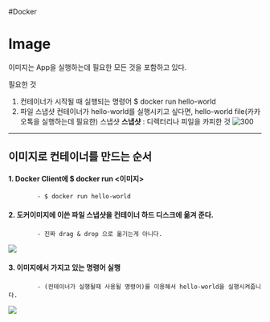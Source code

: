 #Docker 

# Image 

이미지는 App을 실행하는데 필요한 모든 것을 포함하고 있다.

필요한 것
1. 컨테이너가 시작될 때 실행되는 명령어 $ docker run hello-world 
2. 파일 스냅샷 컨테이너가 hello-world를 실행시키고 싶다면, 
   hello-world file(카카오톡을 실행하는데 필요한)  스냅샷
   **스냅샷** : 디렉터리나 피일을 카피한 것
   ![300](https://i.imgur.com/qy9s2g7.png)
---
## 이미지로 컨테이너를 만드는 순서

#### 1. Docker Client에 $ docker run <이미지>
			- $ docker run hello-world 
#### 2. 도커이미지에 이쓴 파일 스냅샷을 컨테이너 하드 디스크에 옮겨 준다.
			- 진짜 drag & drop 으로 옮기는게 아니다.
![](https://i.imgur.com/5a56vT7.png)

#### 3. 이미지에서 가지고 있는 명령어 실행
			- (컨테이너가 실행될때 사용될 명령어)를 이용해서 hello-world을 실행시켜줍니다.
![](https://i.imgur.com/BtQSIbR.png)
